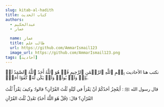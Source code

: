 ```yaml
---
slug: kitab-al-hadith
title: كتاب الحديث
authors:
  - عبدالحكيم
  - عمار

  name: عمار 
  title: طالب علم
  url: https://github.com/AmmarIsmail123
  image_url: https://github.com/AmmarIsmail123.png
tags: [أحاديث]
---
```


نكتب هنا الأحاديث
بِسۡمِ ٱللَّهِ ٱلرَّحۡمَٰنِ ٱلرَّحِيمِ
قُلۡ هُوَ ٱللَّهُ أَحَدٌ ٱللَّهُ ٱلصَّمَدُ لَمۡ يَلِدۡ وَلَمۡ يُولَدۡ وَلَمۡ يَكُن لَّهُۥ كُفُوًا أَحَدُۢ.

قال رسول الله ﷺ :
أَيَعْجِزُ أحَدُكُمْ أنْ يَقْرَأَ في لَيْلَةٍ ثُلُثَ القُرْآنِ؟ قالوا: وكيفَ يَقْرَأْ ثُلُثَ القُرْآنِ؟ قالَ: ﴿قُلْ هُوَ اللَّهُ أَحَدٌ﴾ تَعْدِلُ ثُلُثَ القُرْآنِ





<!--stackedit_data:
eyJoaXN0b3J5IjpbMTgxMjk4MTMwLC05Mzk0OTM5NDgsMTgwOT
g5NDQ5MCwxNDE1MDQ2Mzk4LC0xMzUyNTY1NjA0LDIxNDUzNjcw
MTQsLTkxNDcwMTAyMSwtMzk3MjU2N119
-->